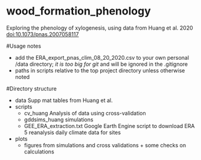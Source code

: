 # wood_formation_phenology
Exploring the phenology of xylogenesis, using data from Huang et al. 2020 [doi:10.1073/pnas.2007058117](https://doi.org/10.1073/pnas.2007058117)

#Usage notes
- add the ERA_export_pnas_clim_08_20_2020.csv to your own personal /data directory; *it is too big for git* and will be ignored in the .gitignore
- paths in scripts relative to the top project directory unless otherwise noted


#Directory structure
- data Supp mat tables from Huang et al. 
- scripts
    - cv\_huang Analysis of data using cross-validation
    - gddsims_huang simulations
    - GEE_ERA_extraction.txt Google Earth Engine script to download ERA 5 reanalysis daily climate data for sites    
- plots 
    - figures from simulations and cross validations + some checks on calculations
